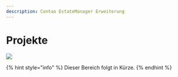 ```yaml
---
description: Contao EstateManager Erweiterung
---
```


# Projekte

![](../../.gitbook/assets/produktbild_neubauprojekte_github.jpg)

{% hint style="info" %}
Dieser Bereich folgt in Kürze.
{% endhint %}

